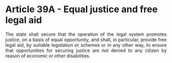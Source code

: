 # Article 39A - Equal justice and free legal aid

<div style="text-align: justify">The state shall secure that the operation of the legal system promotes justice, on a basis of equal opportunity, and shall, in particular, provide free legal aid, by suitable legislation or schemes or in any other way, to ensure that opportunities for securing justice are not denied to any citizen by reason of economic or other disabilities.</div>